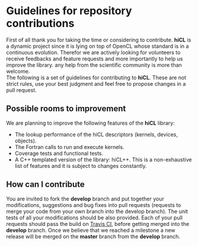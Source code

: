 # Guidelines for repository contributions
First of all thank you for taking the time or considering to contribute.
**hiCL** is a dynamic project since it is lying on top of OpenCL
whose standard is in a continuous evolution. Therefor 
we are actively looking for volunteers to receive feedbacks and feature 
requests and more importantly to help us improve the library.
any help from the  scientific community is more than welcome.</br>
The following is a set of guidelines for contributing to **hiCL**. These
are not strict rules, use your best judgment and feel free to propose changes
in a pull request.

## Possible rooms to improvement
We are planning to improve the following features of the **hiCL** library:
* The lookup performance of the hiCL descriptors (kernels, devices, 
  objects).
* The Fortran calls to run and execute kernels.
* Coverage tests and functional tests.
* A C++ templated version of the library: hiCL++.
This is a non-exhaustive list of features and it is subject to changes constantly.

## How can I contribute
You are invited to fork the **develop**  branch and put together your
modifications, suggestions and bug fixes into pull requests (requests to merge
your code from your own branch into the develop branch).
The unit tests of all your modifications should be also 
provided. Each of your pull requests should pass the build 
on [Travis CI](https://travis-ci.org/issamsaid/hiCL), before getting merged
into the **develop** branch. Once we believe that we reached a milestone a new
release will be merged on the **master** branch from the **develop** branch.